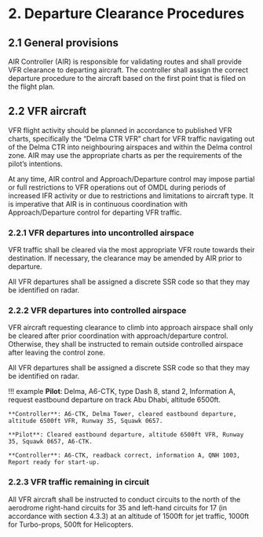 # 2. Departure Clearance Procedures
## 2.1 General provisions
AIR Controller (AIR) is responsible for validating routes and shall provide VFR clearance to departing aircraft. The controller shall assign the correct departure procedure to the aircraft based on the first point that is filed on the flight plan.

## 2.2 VFR aircraft
VFR flight activity should be planned in accordance to published VFR charts, specifically the “Delma CTR VFR” chart for VFR traffic navigating out of the Delma CTR into neighbouring airspaces and within the Delma control zone. AIR may use the appropriate charts as per the requirements of the pilot’s intentions.

At any time, AIR control and Approach/Departure control may impose partial or full restrictions to VFR operations out of OMDL during periods of increased IFR activity or due to restrictions and limitations to aircraft type. It is imperative that AIR is in continuous coordination with Approach/Departure control for departing VFR traffic.

### 2.2.1 VFR departures into uncontrolled airspace
VFR traffic shall be cleared via the most appropriate VFR route towards their destination. If necessary, the clearance may be amended by AIR prior to departure.

All VFR departures shall be assigned a discrete SSR code so that they may be identified on radar.

### 2.2.2 VFR departures into controlled airspace
VFR aircraft requesting clearance to climb into approach airspace shall only be cleared after prior coordination with approach/departure control. Otherwise, they shall be instructed to remain outside controlled airspace after leaving the control zone.

All VFR departures shall be assigned a discrete SSR code so that they may be identified on radar.

!!! example
    **Pilot**: Delma, A6-CTK, type Dash 8, stand 2, Information A,  request eastbound departure on track Abu Dhabi, altitude 6500ft.

    **Controller**: A6-CTK, Delma Tower, cleared eastbound departure, altitude 6500ft VFR, Runway 35, Squawk 0657.

    **Pilot**: Cleared eastbound departure, altitude 6500ft VFR, Runway 35, Squawk 0657, A6-CTK.

    **Controller**: A6-CTK, readback correct, information A, QNH 1003, Report ready for start-up.

### 2.2.3 VFR traffic remaining in circuit
All VFR aircraft shall be instructed to conduct circuits to the north of the aerodrome right-hand circuits for 35 and left-hand circuits for 17 (in accordance with section 4.3.3) at an altitude of 1500ft for jet traffic, 1000ft for Turbo-props, 500ft for Helicopters. 

